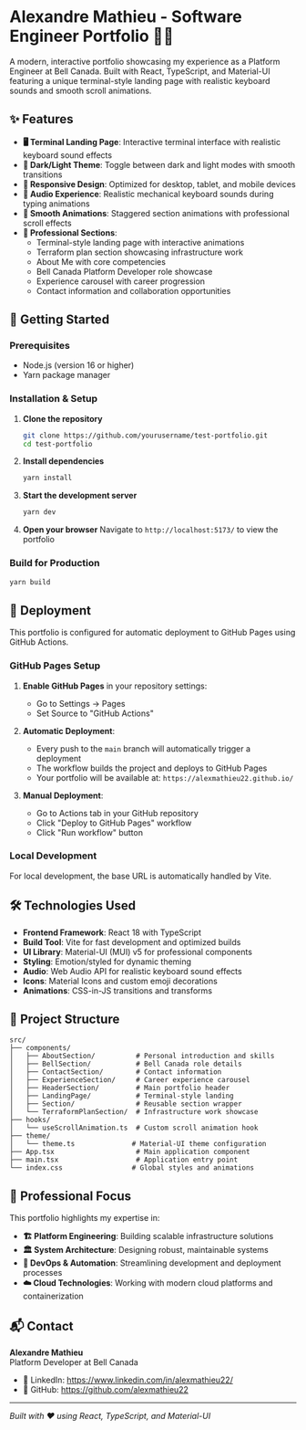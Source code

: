 # Alexandre Mathieu - Software Engineer Portfolio 👨‍💻

A modern, interactive portfolio showcasing my experience as a Platform Engineer at Bell Canada. Built with React, TypeScript, and Material-UI featuring a unique terminal-style landing page with realistic keyboard sounds and smooth scroll animations.

## ✨ Features

- **🖥️ Terminal Landing Page**: Interactive terminal interface with realistic keyboard sound effects
- **🌙 Dark/Light Theme**: Toggle between dark and light modes with smooth transitions
- **📱 Responsive Design**: Optimized for desktop, tablet, and mobile devices
- **🎵 Audio Experience**: Realistic mechanical keyboard sounds during typing animations
- **🎯 Smooth Animations**: Staggered section animations with professional scroll effects
- **💼 Professional Sections**:
  - Terminal-style landing page with interactive animations
  - Terraform plan section showcasing infrastructure work
  - About Me with core competencies
  - Bell Canada Platform Developer role showcase
  - Experience carousel with career progression
  - Contact information and collaboration opportunities

## 🚀 Getting Started

### Prerequisites

- Node.js (version 16 or higher)
- Yarn package manager

### Installation & Setup

1. **Clone the repository**

   ```bash
   git clone https://github.com/yourusername/test-portfolio.git
   cd test-portfolio
   ```

2. **Install dependencies**

   ```bash
   yarn install
   ```

3. **Start the development server**

   ```bash
   yarn dev
   ```

4. **Open your browser**
   Navigate to `http://localhost:5173/` to view the portfolio

### Build for Production

```bash
yarn build
```

## 🚀 Deployment

This portfolio is configured for automatic deployment to GitHub Pages using GitHub Actions.

### GitHub Pages Setup

1. **Enable GitHub Pages** in your repository settings:

   - Go to Settings → Pages
   - Set Source to "GitHub Actions"

2. **Automatic Deployment**:

   - Every push to the `main` branch will automatically trigger a deployment
   - The workflow builds the project and deploys to GitHub Pages
   - Your portfolio will be available at: `https://alexmathieu22.github.io/`

3. **Manual Deployment**:
   - Go to Actions tab in your GitHub repository
   - Click "Deploy to GitHub Pages" workflow
   - Click "Run workflow" button

### Local Development

For local development, the base URL is automatically handled by Vite.

## 🛠️ Technologies Used

- **Frontend Framework**: React 18 with TypeScript
- **Build Tool**: Vite for fast development and optimized builds
- **UI Library**: Material-UI (MUI) v5 for professional components
- **Styling**: Emotion/styled for dynamic theming
- **Audio**: Web Audio API for realistic keyboard sound effects
- **Icons**: Material Icons and custom emoji decorations
- **Animations**: CSS-in-JS transitions and transforms

## 📁 Project Structure

```
src/
├── components/
│   ├── AboutSection/          # Personal introduction and skills
│   ├── BellSection/           # Bell Canada role details
│   ├── ContactSection/        # Contact information
│   ├── ExperienceSection/     # Career experience carousel
│   ├── HeaderSection/         # Main portfolio header
│   ├── LandingPage/           # Terminal-style landing
│   ├── Section/               # Reusable section wrapper
│   └── TerraformPlanSection/  # Infrastructure work showcase
├── hooks/
│   └── useScrollAnimation.ts  # Custom scroll animation hook
├── theme/
│   └── theme.ts              # Material-UI theme configuration
├── App.tsx                    # Main application component
├── main.tsx                   # Application entry point
└── index.css                 # Global styles and animations
```

## 🎯 Professional Focus

This portfolio highlights my expertise in:

- **🏗️ Platform Engineering**: Building scalable infrastructure solutions
- **🏛️ System Architecture**: Designing robust, maintainable systems
- **🚀 DevOps & Automation**: Streamlining development and deployment processes
- **☁️ Cloud Technologies**: Working with modern cloud platforms and containerization

## 📬 Contact

**Alexandre Mathieu**  
Platform Developer at Bell Canada

- 💼 LinkedIn: https://www.linkedin.com/in/alexmathieu22/
- 🌟 GitHub: https://github.com/alexmathieu22

---

_Built with ❤️ using React, TypeScript, and Material-UI_
